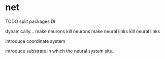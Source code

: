 # net

TODO
split packages
DI

dynamically...
  make neurons
  kill neurons
  make neural links
  kill neural links
  
introduce coordinate system

introduce substrate in which the neural system sits.